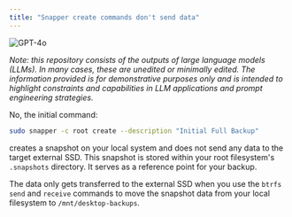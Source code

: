 ```yaml
---
title: "Snapper create commands don't send data"
---
```

![GPT-4o](https://img.shields.io/badge/GPT--4o-3333FF?style=for-the-badge&logo=openai&logoColor=white)



*Note: this repository consists of the outputs of large language models (LLMs). In many cases, these are unedited or minimally edited. The information provided is for demonstrative purposes only and is intended to highlight constraints and capabilities in LLM applications and prompt engineering strategies.*


No, the initial command:

```bash
sudo snapper -c root create --description "Initial Full Backup"
```

creates a snapshot on your local system and does not send any data to the target external SSD. This snapshot is stored within your root filesystem's `.snapshots` directory. It serves as a reference point for your backup.

The data only gets transferred to the external SSD when you use the `btrfs send` and `receive` commands to move the snapshot data from your local filesystem to `/mnt/desktop-backups`.